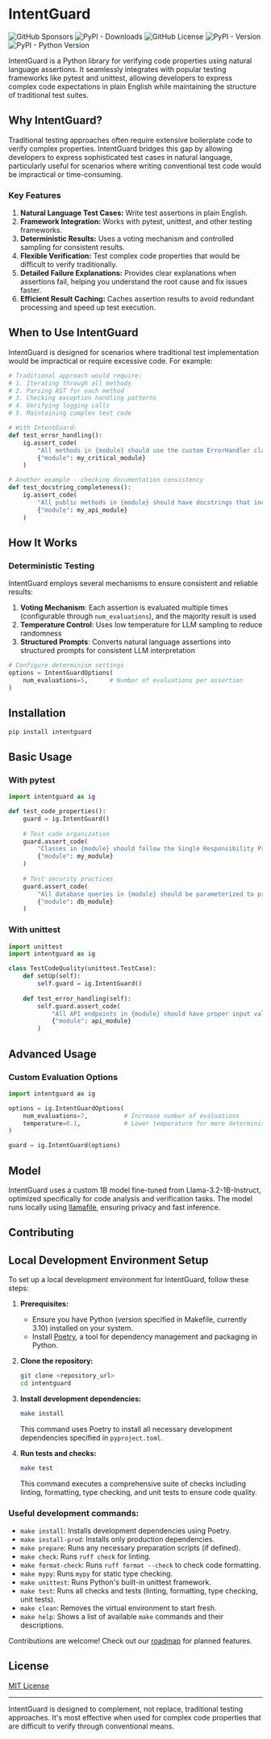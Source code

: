 # IntentGuard

![GitHub Sponsors](https://img.shields.io/github/sponsors/kdunee)
![PyPI - Downloads](https://static.pepy.tech/badge/intentguard)
![GitHub License](https://img.shields.io/github/license/kdunee/intentguard)
![PyPI - Version](https://img.shields.io/pypi/v/intentguard)
![PyPI - Python Version](https://img.shields.io/pypi/pyversions/intentguard)


IntentGuard is a Python library for verifying code properties using natural language assertions. It seamlessly integrates with popular testing frameworks like pytest and unittest, allowing developers to express complex code expectations in plain English while maintaining the structure of traditional test suites.

## Why IntentGuard?

Traditional testing approaches often require extensive boilerplate code to verify complex properties. IntentGuard bridges this gap by allowing developers to express sophisticated test cases in natural language, particularly useful for scenarios where writing conventional test code would be impractical or time-consuming.

### Key Features

1. **Natural Language Test Cases:** Write test assertions in plain English.
2. **Framework Integration:** Works with pytest, unittest, and other testing frameworks.
3. **Deterministic Results:** Uses a voting mechanism and controlled sampling for consistent results.
4. **Flexible Verification:** Test complex code properties that would be difficult to verify traditionally.
5. **Detailed Failure Explanations:** Provides clear explanations when assertions fail, helping you understand the root cause and fix issues faster.
6. **Efficient Result Caching:** Caches assertion results to avoid redundant processing and speed up test execution.

## When to Use IntentGuard

IntentGuard is designed for scenarios where traditional test implementation would be impractical or require excessive code. For example:

```python
# Traditional approach would require:
# 1. Iterating through all methods
# 2. Parsing AST for each method
# 3. Checking exception handling patterns
# 4. Verifying logging calls
# 5. Maintaining complex test code

# With IntentGuard:
def test_error_handling():
    ig.assert_code(
        "All methods in {module} should use the custom ErrorHandler class for exception management, and log errors before re-raising them",
        {"module": my_critical_module}
    )

# Another example - checking documentation consistency
def test_docstring_completeness():
    ig.assert_code(
        "All public methods in {module} should have docstrings that include Parameters, Returns, and Examples sections",
        {"module": my_api_module}
    )
```

## How It Works

### Deterministic Testing

IntentGuard employs several mechanisms to ensure consistent and reliable results:

1. **Voting Mechanism**: Each assertion is evaluated multiple times (configurable through `num_evaluations`), and the majority result is used
2. **Temperature Control**: Uses low temperature for LLM sampling to reduce randomness
3. **Structured Prompts**: Converts natural language assertions into structured prompts for consistent LLM interpretation

```python
# Configure determinism settings
options = IntentGuardOptions(
    num_evaluations=5,      # Number of evaluations per assertion
)
```

## Installation

```bash
pip install intentguard
```

## Basic Usage

### With pytest

```python
import intentguard as ig

def test_code_properties():
    guard = ig.IntentGuard()
    
    # Test code organization
    guard.assert_code(
        "Classes in {module} should follow the Single Responsibility Principle",
        {"module": my_module}
    )
    
    # Test security practices
    guard.assert_code(
        "All database queries in {module} should be parameterized to prevent SQL injection",
        {"module": db_module}
    )
```

### With unittest

```python
import unittest
import intentguard as ig

class TestCodeQuality(unittest.TestCase):
    def setUp(self):
        self.guard = ig.IntentGuard()
    
    def test_error_handling(self):
        self.guard.assert_code(
            "All API endpoints in {module} should have proper input validation",
            {"module": api_module}
        )
```

## Advanced Usage

### Custom Evaluation Options

```python
import intentguard as ig

options = ig.IntentGuardOptions(
    num_evaluations=7,          # Increase number of evaluations
    temperature=0.1,            # Lower temperature for more deterministic results
)

guard = ig.IntentGuard(options)
```

## Model

IntentGuard uses a custom 1B model fine-tuned from Llama-3.2-1B-Instruct, optimized specifically for code analysis and verification tasks. The model runs locally using [llamafile](https://github.com/Mozilla-Ocho/llamafile), ensuring privacy and fast inference.

## Contributing

## Local Development Environment Setup

To set up a local development environment for IntentGuard, follow these steps:

1. **Prerequisites:**
    - Ensure you have Python (version specified in Makefile, currently 3.10) installed on your system.
    - Install [Poetry](https://python-poetry.org/docs/#installation), a tool for dependency management and packaging in Python.

2. **Clone the repository:**
   ```bash
   git clone <repository_url>
   cd intentguard
   ```

3. **Install development dependencies:**
   ```bash
   make install
   ```
   This command uses Poetry to install all necessary development dependencies specified in `pyproject.toml`.

4. **Run tests and checks:**
   ```bash
   make test
   ```
   This command executes a comprehensive suite of checks including linting, formatting, type checking, and unit tests to ensure code quality.

### Useful development commands:

* `make install`: Installs development dependencies using Poetry.
* `make install-prod`: Installs only production dependencies.
* `make prepare`: Runs any necessary preparation scripts (if defined).
* `make check`: Runs `ruff check` for linting.
* `make format-check`: Runs `ruff format --check` to check code formatting.
* `make mypy`: Runs `mypy` for static type checking.
* `make unittest`: Runs Python's built-in unittest framework.
* `make test`: Runs all checks and tests (linting, formatting, type checking, unit tests).
* `make clean`: Removes the virtual environment to start fresh.
* `make help`: Shows a list of available `make` commands and their descriptions.

Contributions are welcome! Check out our [roadmap](ROADMAP.md) for planned features.

## License

[MIT License](LICENSE)

---

IntentGuard is designed to complement, not replace, traditional testing approaches. It's most effective when used for complex code properties that are difficult to verify through conventional means.
